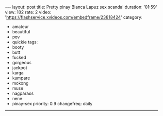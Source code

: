 \---
layout: post
title: Pretty pinay Bianca Lapuz sex scandal
duration: '01:59'
view: 102
rate: 2
video: 'https://flashservice.xvideos.com/embedframe/23818424'
category: 
 - amateur
 - beautiful
 - pov
 - quickie
tags: 
 - booty
 - butt
 - fucked
 - gorgeous
 - jackpot
 - karga
 - kumpare
 - mokong
 - muse
 - nagparaos
 - nene
 - pinay-sex
priority: 0.9
changefreq: daily
---